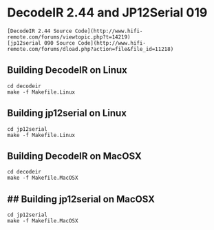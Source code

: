 # DecodeIR 2.44 and JP12Serial 019

    [DecodeIR 2.44 Source Code](http://www.hifi-remote.com/forums/viewtopic.php?t=14219)
    [jp12serial 090 Source Code](http://www.hifi-remote.com/forums/dload.php?action=file&file_id=11218)

## Building DecodeIR on Linux

    cd decodeir
    make -f Makefile.Linux

## Building jp12serial on Linux

    cd jp12serial
    make -f Makefile.Linux

## Building DecodeIR on MacOSX

    cd decodeir
    make -f Makefile.MacOSX

## ## Building jp12serial on MacOSX

    cd jp12serial
    make -f Makefile.MacOSX
